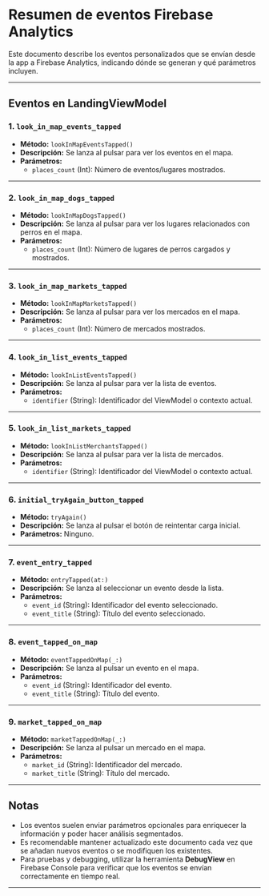 # Resumen de eventos Firebase Analytics

Este documento describe los eventos personalizados que se envían desde la app a Firebase Analytics, indicando dónde se generan y qué parámetros incluyen.

---

## Eventos en LandingViewModel

### 1. `look_in_map_events_tapped`
- **Método:** `lookInMapEventsTapped()`
- **Descripción:** Se lanza al pulsar para ver los eventos en el mapa.
- **Parámetros:**
  - `places_count` (Int): Número de eventos/lugares mostrados.

---

### 2. `look_in_map_dogs_tapped`
- **Método:** `lookInMapDogsTapped()`
- **Descripción:** Se lanza al pulsar para ver los lugares relacionados con perros en el mapa.
- **Parámetros:**
  - `places_count` (Int): Número de lugares de perros cargados y mostrados.

---

### 3. `look_in_map_markets_tapped`
- **Método:** `lookInMapMarketsTapped()`
- **Descripción:** Se lanza al pulsar para ver los mercados en el mapa.
- **Parámetros:**
  - `places_count` (Int): Número de mercados mostrados.

---

### 4. `look_in_list_events_tapped`
- **Método:** `lookInListEventsTapped()`
- **Descripción:** Se lanza al pulsar para ver la lista de eventos.
- **Parámetros:**
  - `identifier` (String): Identificador del ViewModel o contexto actual.

---

### 5. `look_in_list_markets_tapped`
- **Método:** `lookInListMerchantsTapped()`
- **Descripción:** Se lanza al pulsar para ver la lista de mercados.
- **Parámetros:**
  - `identifier` (String): Identificador del ViewModel o contexto actual.

---

### 6. `initial_tryAgain_button_tapped`
- **Método:** `tryAgain()`
- **Descripción:** Se lanza al pulsar el botón de reintentar carga inicial.
- **Parámetros:** Ninguno.

---

### 7. `event_entry_tapped`
- **Método:** `entryTapped(at:)`
- **Descripción:** Se lanza al seleccionar un evento desde la lista.
- **Parámetros:**
  - `event_id` (String): Identificador del evento seleccionado.
  - `event_title` (String): Título del evento seleccionado.

---

### 8. `event_tapped_on_map`
- **Método:** `eventTappedOnMap(_:)`
- **Descripción:** Se lanza al pulsar un evento en el mapa.
- **Parámetros:**
  - `event_id` (String): Identificador del evento.
  - `event_title` (String): Título del evento.

---

### 9. `market_tapped_on_map`
- **Método:** `marketTappedOnMap(_:)`
- **Descripción:** Se lanza al pulsar un mercado en el mapa.
- **Parámetros:**
  - `market_id` (String): Identificador del mercado.
  - `market_title` (String): Título del mercado.

---

## Notas

- Los eventos suelen enviar parámetros opcionales para enriquecer la información y poder hacer análisis segmentados.  
- Es recomendable mantener actualizado este documento cada vez que se añadan nuevos eventos o se modifiquen los existentes.  
- Para pruebas y debugging, utilizar la herramienta **DebugView** en Firebase Console para verificar que los eventos se envían correctamente en tiempo real.

---
